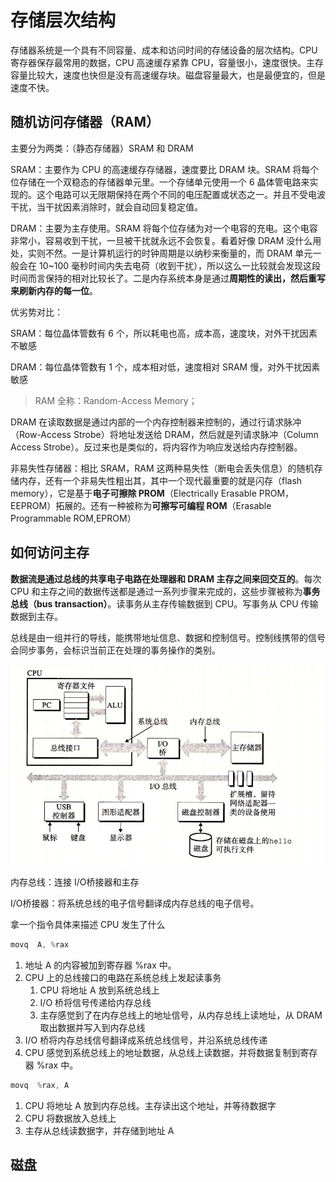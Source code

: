 # 存储层次结构

存储器系统是一个具有不同容量、成本和访问时间的存储设备的层次结构。CPU 寄存器保存最常用的数据，CPU 高速缓存紧靠 CPU，容量很小，速度很快。主存容量比较大，速度也快但是没有高速缓存块。磁盘容量最大，也是最便宜的，但是速度不快。

## 随机访问存储器（RAM）

主要分为两类：（静态存储器）SRAM 和 DRAM

SRAM：主要作为 CPU 的高速缓存存储器，速度要比 DRAM 块。SRAM 将每个位存储在一个双稳态的存储器单元里。一个存储单元使用一个 6 晶体管电路来实现的。这个电路可以无限期保持在两个不同的电压配置或状态之一。并且不受电波干扰，当干扰因素消除时，就会自动回复稳定值。

DRAM：主要为主存使用。SRAM 将每个位存储为对一个电容的充电。这个电容非常小，容易收到干扰，一旦被干扰就永远不会恢复。看着好像 DRAM 没什么用处，实则不然。一是计算机运行的时钟周期是以纳秒来衡量的，而 DRAM 单元一般会在 10~100 毫秒时间内失去电荷（收到干扰），所以这么一比较就会发现这段时间而言保持的相对比较长了。二是内存系统本身是通过**周期性的读出，然后重写来刷新内存的每一位**。

优劣势对比：

SRAM：每位晶体管数有 6 个，所以耗电也高，成本高，速度块，对外干扰因素不敏感

DRAM：每位晶体管数有 1 个，成本相对低，速度相对 SRAM 慢，对外干扰因素敏感

> RAM 全称：Random-Access Memory；

DRAM 在读取数据是通过内部的一个内存控制器来控制的，通过行请求脉冲（Row-Access Strobe）将地址发送给 DRAM，然后就是列请求脉冲（Column Access Strobe）。反过来也是类似的，将内容作为响应发送给内存控制器。

非易失性存储器：相比 SRAM，RAM 这两种易失性（断电会丢失信息）的随机存储内存，还有一个非易失性粗出其，其中一个现代最重要的就是闪存（flash memory），它是基于**电子可擦除 PROM**（Electrically Erasable PROM，EEPROM）拓展的。还有一种被称为**可擦写可编程 ROM**（Erasable Programmable ROM,EPROM）

## 如何访问主存

**数据流是通过总线的共享电子电路在处理器和 DRAM 主存之间来回交互的**。每次 CPU 和主存之间的数据传送都是通过一系列步骤来完成的，这些步骤被称为**事务总线（bus transaction）**。读事务从主存传输数据到 CPU。写事务从 CPU 传输数据到主存。

总线是由一组并行的导线，能携带地址信息、数据和控制信号。控制线携带的信号会同步事务，会标识当前正在处理的事务操作的类别。

![image-20200921172154022](asserts\20200921172154022)	

内存总线：连接 I/O桥接器和主存

I/O桥接器：将系统总线的电子信号翻译成内存总线的电子信号。

拿一个指令具体来描述 CPU 发生了什么

```c
movq  A, %rax
```

1. 地址 A 的内容被加到寄存器 %rax 中。
2. CPU 上的总线接口的电路在系统总线上发起读事务
   1. CPU 将地址 A 放到系统总线上
   2. I/O 桥将信号传递给内存总线
   3. 主存感觉到了在内存总线上的地址信号，从内存总线上读地址，从 DRAM 取出数据并写入到内存总线
3. I/O 桥将内存总线信号翻译成系统总线信号，并沿系统总线传递
4. CPU 感觉到系统总线上的地址数据，从总线上读数据，并将数据复制到寄存器 %rax 中。

```c
movq  %rax, A
```

1. CPU 将地址 A 放到内存总线。主存读出这个地址，并等待数据字
2. CPU 将数据放入总线上
3. 主存从总线读数据字，并存储到地址 A

## 磁盘